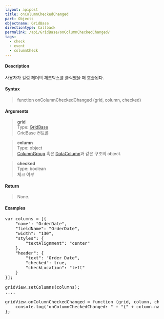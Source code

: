 ```yaml
---
layout: apipost
title: onColumnCheckedChanged
part: Objects
objectname: GridBase
directiontype: Callback
permalink: /api/GridBase/onColumnCheckedChanged/
tags:
  - check
  - event
  - columnCheck
---
```


#### Description

 사용자가 컬럼 헤더의 체크박스를 클릭했을 때 호출된다.  

#### Syntax

> function onColumnCheckedChanged (grid, column, checked)  

#### Arguments

> **grid**  
> Type: [GridBase](/api/GridBase/)  
> GridBase 컨트롤  

> **column**  
> Type: object  
> [ColumnGroup](/api/types/ColumnGroup/) 혹은 [DataColumn](/api/types/DataColumn/)과 같은 구조의 object.  

> **checked**  
> Type: boolean  
> 체크 여부  


#### Return

> None.  

#### Examples 

<pre class="prettyprint">
var columns = [{
    "name": "OrderDate",
    "fieldName": "OrderDate",
    "width": "130",
    "styles": {
        "textAlignment": "center"
    },
    "header": {
        "text": "Order Date",
        "checked": true,
        "checkLocation": "left"
    }
}];

gridView.setColumns(columns);
....

gridView.onColumnCheckedChanged = function (grid, column, checked) {
    console.log("onColumnCheckedChanged: " + "(" + column.name + ", " + checked + ")");
};
</pre>

